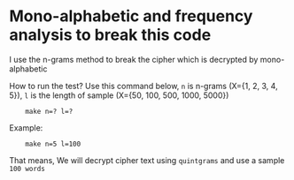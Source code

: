 # Mono-alphabetic and frequency analysis to break this code
I use the n-grams method to break the cipher which is decrypted by mono-alphabetic

How to run the test?
Use this command below, `n` is n-grams (X={1, 2, 3, 4, 5}), `l` is the length of sample (X={50, 100, 500, 1000, 5000})
```
    make n=? l=?
```
Example:
```
    make n=5 l=100
```
That means, We will decrypt cipher text using `quintgrams` and use a sample `100 words`
